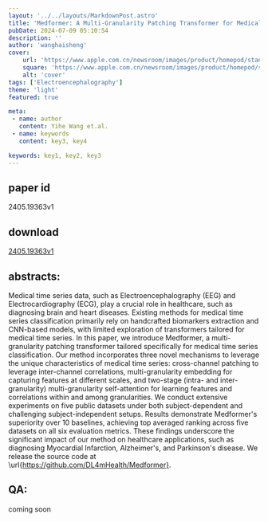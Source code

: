 ```yaml
---
layout: '../../layouts/MarkdownPost.astro'
title: 'Medformer: A Multi-Granularity Patching Transformer for Medical Time-Series Classification'
pubDate: 2024-07-09 05:10:54
description: ''
author: 'wanghaisheng'
cover:
    url: 'https://www.apple.com.cn/newsroom/images/product/homepod/standard/Apple-HomePod-hero-230118_big.jpg.large_2x.jpg'
    square: 'https://www.apple.com.cn/newsroom/images/product/homepod/standard/Apple-HomePod-hero-230118_big.jpg.large_2x.jpg'
    alt: 'cover'
tags: ['Electroencephalography'] 
theme: 'light'
featured: true

meta:
 - name: author
   content: Yihe Wang et.al.
 - name: keywords
   content: key3, key4

keywords: key1, key2, key3
---
```


## paper id
2405.19363v1
## download
[2405.19363v1](http://arxiv.org/abs/2405.19363v1)
## abstracts:
Medical time series data, such as Electroencephalography (EEG) and Electrocardiography (ECG), play a crucial role in healthcare, such as diagnosing brain and heart diseases. Existing methods for medical time series classification primarily rely on handcrafted biomarkers extraction and CNN-based models, with limited exploration of transformers tailored for medical time series. In this paper, we introduce Medformer, a multi-granularity patching transformer tailored specifically for medical time series classification. Our method incorporates three novel mechanisms to leverage the unique characteristics of medical time series: cross-channel patching to leverage inter-channel correlations, multi-granularity embedding for capturing features at different scales, and two-stage (intra- and inter-granularity) multi-granularity self-attention for learning features and correlations within and among granularities. We conduct extensive experiments on five public datasets under both subject-dependent and challenging subject-independent setups. Results demonstrate Medformer's superiority over 10 baselines, achieving top averaged ranking across five datasets on all six evaluation metrics. These findings underscore the significant impact of our method on healthcare applications, such as diagnosing Myocardial Infarction, Alzheimer's, and Parkinson's disease. We release the source code at \url{https://github.com/DL4mHealth/Medformer}.
## QA:
coming soon
